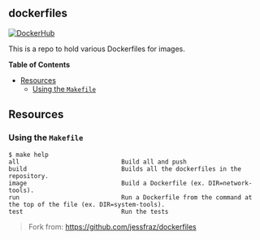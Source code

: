 ## dockerfiles

[![DockerHub](https://img.shields.io/github/actions/workflow/status/yakir3/dockerfiles/docker-images.yml?label=actions&logo=github&logoColor=white)](https://github.com/yakir3/dockerfiles/actions/workflows/docker-images.yml)


This is a repo to hold various Dockerfiles for images.


**Table of Contents**

<!-- toc -->

- [Resources](#resources)
  * [Using the `Makefile`](#using-the-makefile)

<!-- tocstop -->

## Resources
### Using the `Makefile`

```
$ make help
all                            Build all and push
build                          Builds all the dockerfiles in the repository.
image                          Build a Dockerfile (ex. DIR=network-tools).
run                            Run a Dockerfile from the command at the top of the file (ex. DIR=system-tools).
test                           Run the tests
```

> Fork from: https://github.com/jessfraz/dockerfiles
